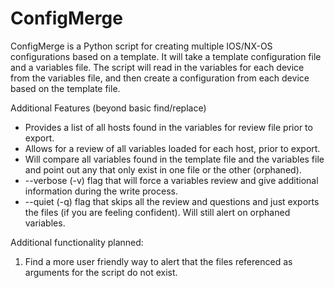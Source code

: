 ConfigMerge
===========

ConfigMerge is a Python script for creating multiple IOS/NX-OS configurations based on a template.  It will take a template configuration file and a variables file.  The script will read in the variables for each device from the variables file, and then create a configuration from each device based on the template file.

Additional Features (beyond basic find/replace)
* Provides a list of all hosts found in the variables for review file prior to export.
* Allows for a review of all variables loaded for each host, prior to export.
* Will compare all variables found in the template file and the variables file and point out any that only exist in one file or the other (orphaned).
* --verbose (-v) flag that will force a variables review and give additional information during the write process.
* --quiet (-q) flag that skips all the review and questions and just exports the files (if you are feeling confident).  Will still alert on orphaned variables.


Additional functionality planned:

1) Find a more user friendly way to alert that the files referenced as arguments for the script do not exist.
